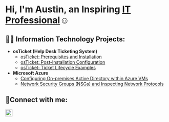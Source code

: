 <h1>Hi, I'm Austin, an Inspiring <a href="https://linkedin.com/in/austin-wendt-526832243">IT Professional</a>☺</h1>

<h2>👨‍💻 Information Technology Projects:</h2>

- <b>osTicket (Help Desk Ticketing System)</b>
  - [osTicket: Prerequisites and Installation](https://github.com/atwent-IT)
  - [osTicket: Post-Installation Configuration](https://github.com/atwent-IT)
  - [osTicket: Ticket Lifecycle Examples](https://github.com/atwent-IT)
- <b>Microsoft Azure</b>
  - [Configuring On-premises Active Directory within Azure VMs](https://github.com/atwent-IT)
  - [Network Security Groups (NSGs) and Inspecting Network Protocols](https://github.com/atwent-IT)

<h2>🤳Connect with me:</h2>

[<img align="left" alt="LinkedIn | LinkedIn" width="22px" src="https://cdn.jsdelivr.net/npm/simple-icons@v3/icons/linkedin.svg" />][linkedin]

[linkedin]: https://linkedin.com/in/austin-wendt-526832243
